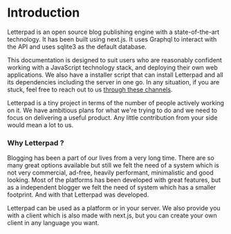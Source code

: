 # Introduction

Letterpad is an open source blog publishing engine with a state-of-the-art technology. It has been built using next.js. It uses Graphql to interact with the API and uses sqlite3 as the default database. 

This documentation is designed to suit users who are reasonably confident working with a JavaScript technology stack, and deploying their own web applications. We also have a installer script that can install Letterpad and all its dependencies including the server in one go. In any situation, if you are stuck, feel free to reach out to us [through these channels](channels.md).

Letterpad is a tiny project in terms of the number of people actively working on it. We have ambitious plans for what we're trying to do and we need to focus on delivering a useful product. Any little contribution from your side would mean a lot to us.

### Why Letterpad ?

Blogging has been a part of our lives from a very long time. There are so many great options available but still we felt the need of a system which is not very commercial, ad-free, heavily performant, minimalistic and good looking. Most of the platforms has been developed with great features, but as a independent blogger we felt the need of system which has a smaller footprint. And with that Letterpad was developed. 

Letterpad can be used as a platform or in your server. We also provide you with a client which is also made with next.js, but you can create your own client in any language you want.  



